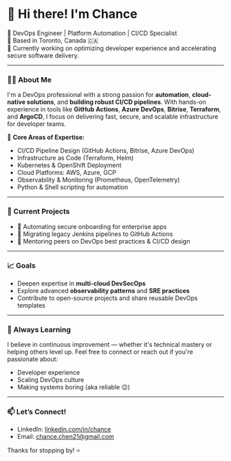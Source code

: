 # 👋 Hi there! I'm Chance

🚀 DevOps Engineer | Platform Automation | CI/CD Specialist  
📍 Based in Toronto, Canada 🇨🇦  
💼 Currently working on optimizing developer experience and accelerating secure software delivery.

---

### 👨‍💻 About Me

I'm a DevOps professional with a strong passion for **automation**, **cloud-native solutions**, and **building robust CI/CD pipelines**. With hands-on experience in tools like **GitHub Actions**, **Azure DevOps**, **Bitrise**, **Terraform**, and **ArgoCD**, I focus on delivering fast, secure, and scalable infrastructure for developer teams.

🔧 **Core Areas of Expertise:**
- CI/CD Pipeline Design (GitHub Actions, Bitrise, Azure DevOps)
- Infrastructure as Code (Terraform, Helm)
- Kubernetes & OpenShift Deployment
- Cloud Platforms: AWS, Azure, GCP
- Observability & Monitoring (Prometheus, OpenTelemetry)
- Python & Shell scripting for automation

---

### 📌 Current Projects
- 🚀 Automating secure onboarding for enterprise apps
- 🔄 Migrating legacy Jenkins pipelines to GitHub Actions
- 🧠 Mentoring peers on DevOps best practices & CI/CD design

---

### 📈 Goals
- Deepen expertise in **multi-cloud DevSecOps**
- Explore advanced **observability patterns** and **SRE practices**
- Contribute to open-source projects and share reusable DevOps templates

---

### 🌱 Always Learning
I believe in continuous improvement — whether it's technical mastery or helping others level up. Feel free to connect or reach out if you're passionate about:
- Developer experience
- Scaling DevOps culture
- Making systems boring (aka reliable 😉)

---

### 📫 Let’s Connect!
- LinkedIn: [linkedin.com/in/chance](https://www.linkedin.com/in/chance-chen/)
- Email: chance.chen21@gmail.com

Thanks for stopping by! ⭐

